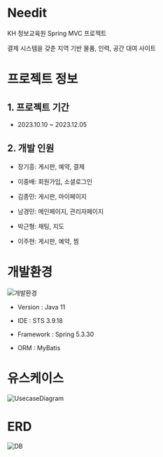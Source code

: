 # Needit
KH 정보교육원 Spring MVC 프로젝트

결제 시스템을 갖춘 지역 기반 물품, 인력, 공간 대여 사이트

# 프로젝트 정보

## 1. 프로젝트 기간
* 2023.10.10 ~ 2023.12.05

## 2. 개발 인원
* 장기흥: 게시판, 예약, 결제

* 이중배: 회원가입, 소셜로그인

* 김종민: 게시판, 마이페이지

* 남경민: 메인페이지, 관리자페이지

* 박근형: 채팅, 지도

* 이주현: 게시판, 예약, 찜

# 개발환경
![개발환경](https://github.com/KeeHeung/Needit/assets/149993953/ce8c38a9-6876-412d-b72a-36319c54c299)

* Version : Java 11

* IDE : STS 3.9.18

* Framework : Spring 5.3.30

* ORM : MyBatis

# 유스케이스
![UsecaseDiagram](https://github.com/KeeHeung/Needit/assets/149993953/a4a1c6f3-d822-4e0d-a26e-b3c3140d53c7)

# ERD
![DB](https://github.com/KeeHeung/Needit/assets/149993953/f3d2c588-1608-4d5f-bdf1-d62b4c18169a)




